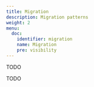 ```yaml
---
title: Migration
description: Migration patterns
weight: 2
menu:
  doc:
    identifier: migration
    name: Migration
    pre: visibility
---
```


TODO

TODO
